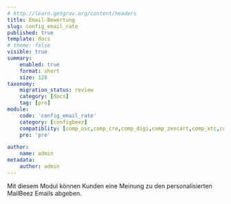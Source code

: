 ```yaml
---
# http://learn.getgrav.org/content/headers
title: Email-Bewertung
slug: config_email_rate
published: true
template: docs
# theme: false
visible: true
summary:
    enabled: true
    format: short
    size: 128
taxonomy:
    migration_status: review
    category: [docs]
    tag: [pro]
module:
    code: 'config_email_rate'
    category: [configbeez]
    compatiblity: [comp_osc,comp_cre,comp_digi,comp_zencart,comp_xtc,comp_gambio]
    pro: 'pro'

author:
    name: admin
metadata:
    author: admin
---
```


Mit diesem Modul können Kunden eine Meinung zu den personalisierten MailBeez Emails abgeben.

